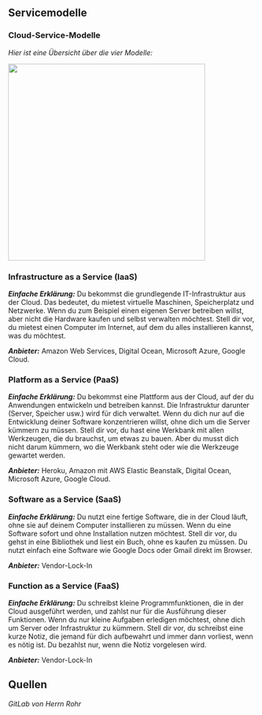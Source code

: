 ## Servicemodelle

### Cloud-Service-Modelle
*Hier ist eine Übersicht über die vier Modelle:*

<img src="https://github.com/Sladji10/m346-miljkovic/blob/main/Images/XaaS.png?raw=true" width="400" />

### Infrastructure as a Service (IaaS)
***Einfache Erklärung:*** Du bekommst die grundlegende IT-Infrastruktur aus der Cloud. Das bedeutet, du mietest virtuelle Maschinen, Speicherplatz und Netzwerke. Wenn du zum Beispiel einen eigenen Server betreiben willst, aber nicht die Hardware kaufen und selbst verwalten möchtest. Stell dir vor, du mietest einen Computer im Internet, auf dem du alles installieren kannst, was du möchtest.

***Anbieter:*** Amazon Web Services, Digital Ocean, Microsoft Azure, Google Cloud.

### Platform as a Service (PaaS)
***Einfache Erklärung:*** Du bekommst eine Plattform aus der Cloud, auf der du Anwendungen entwickeln und betreiben kannst. Die Infrastruktur darunter (Server, Speicher usw.) wird für dich verwaltet. Wenn du dich nur auf die Entwicklung deiner Software konzentrieren willst, ohne dich um die Server kümmern zu müssen. Stell dir vor, du hast eine Werkbank mit allen Werkzeugen, die du brauchst, um etwas zu bauen. Aber du musst dich nicht darum kümmern, wo die Werkbank steht oder wie die Werkzeuge gewartet werden.

***Anbieter:*** Heroku, Amazon mit AWS Elastic Beanstalk, Digital Ocean, Microsoft Azure, Google Cloud.

### Software as a Service (SaaS)
***Einfache Erklärung:*** Du nutzt eine fertige Software, die in der Cloud läuft, ohne sie auf deinem Computer installieren zu müssen. Wenn du eine Software sofort und ohne Installation nutzen möchtest. Stell dir vor, du gehst in eine Bibliothek und liest ein Buch, ohne es kaufen zu müssen. Du nutzt einfach eine Software wie Google Docs oder Gmail direkt im Browser.

***Anbieter:*** Vendor-Lock-In

### Function as a Service (FaaS)
***Einfache Erklärung:*** Du schreibst kleine Programmfunktionen, die in der Cloud ausgeführt werden, und zahlst nur für die Ausführung dieser Funktionen. Wenn du nur kleine Aufgaben erledigen möchtest, ohne dich um Server oder Infrastruktur zu kümmern. Stell dir vor, du schreibst eine kurze Notiz, die jemand für dich aufbewahrt und immer dann vorliest, wenn es nötig ist. Du bezahlst nur, wenn die Notiz vorgelesen wird.

***Anbieter:*** Vendor-Lock-In

## Quellen
*GitLab von Herrn Rohr*
